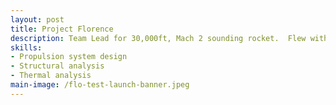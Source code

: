 ```yaml
---
layout: post
title: Project Florence
description: Team Lead for 30,000ft, Mach 2 sounding rocket.  Flew within 0.7% of target apogee, achieving category 2nd at Spaceport America Cup.
skills: 
- Propulsion system design
- Structural analysis
- Thermal analysis
main-image: /flo-test-launch-banner.jpeg 
---
```

